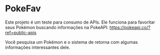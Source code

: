 # PokeFav

Este projeto é um teste para consumo de APIs. Ele funciona para favoritar seus Pokémon buscando informações na PokeAPI:
https://pokeapi.co/?ref=public-apis

Você pesquisa um Pokémon e o sistema de retorna com algumas informações interessantes dele.
